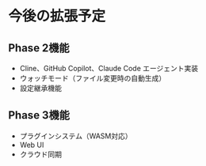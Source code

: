 # 今後の拡張予定

## Phase 2機能
- Cline、GitHub Copilot、Claude Code エージェント実装
- ウォッチモード（ファイル変更時の自動生成）
- 設定継承機能

## Phase 3機能
- プラグインシステム（WASM対応）
- Web UI
- クラウド同期